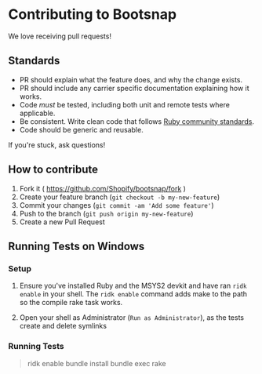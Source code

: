 # Contributing to Bootsnap

We love receiving pull requests!

## Standards

* PR should explain what the feature does, and why the change exists.
* PR should include any carrier specific documentation explaining how it works.
* Code _must_ be tested, including both unit and remote tests where applicable.
* Be consistent. Write clean code that follows [Ruby community standards](https://github.com/bbatsov/ruby-style-guide).
* Code should be generic and reusable.

If you're stuck, ask questions!

## How to contribute

1. Fork it ( https://github.com/Shopify/bootsnap/fork )
2. Create your feature branch (`git checkout -b my-new-feature`)
3. Commit your changes (`git commit -am 'Add some feature'`)
4. Push to the branch (`git push origin my-new-feature`)
5. Create a new Pull Request

## Running Tests on Windows

### Setup

1. Ensure you've installed Ruby and the MSYS2 devkit and have ran `ridk enable` in your shell. The `ridk enable` command adds make to the path so the compile rake task works.

1. Open your shell as Administrator (`Run as Administrator`), as the tests create and delete symlinks

### Running Tests

> ridk enable
> bundle install
> bundle exec rake
